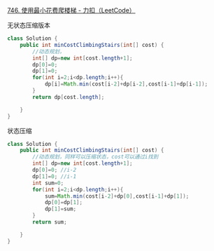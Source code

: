 [746. 使用最小花费爬楼梯 - 力扣（LeetCode）](https://leetcode.cn/problems/min-cost-climbing-stairs/description/)

无状态压缩版本
```java
class Solution {
    public int minCostClimbingStairs(int[] cost) {
        //动态规划，
        int[] dp=new int[cost.length+1];
        dp[0]=0;
        dp[1]=0;
        for(int i=2;i<dp.length;i++){
            dp[i]=Math.min(cost[i-2]+dp[i-2],cost[i-1]+dp[i-1]);
        }
        return dp[cost.length];

    }
}
```

状态压缩
```java
class Solution {
    public int minCostClimbingStairs(int[] cost) {
        //动态规划，同样可以压缩状态，cost可以通过i找到
        int[] dp=new int[cost.length+1];
        dp[0]=0; //i-2
        dp[1]=0; //i-1
        int sum=0;
        for(int i=2;i<dp.length;i++){
            sum=Math.min(cost[i-2]+dp[0],cost[i-1]+dp[1]);
            dp[0]=dp[1];
            dp[1]=sum;
        }
        return sum;

    }
}
```